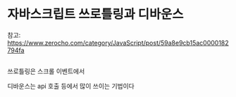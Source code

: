 # 자바스크립트 쓰로틀링과 디바운스

참고: https://www.zerocho.com/category/JavaScript/post/59a8e9cb15ac0000182794fa

##

쓰로틀링은 스크롤 이벤트에서

디바운스는 api 호출 등에서 많이 쓰이는 기법이다